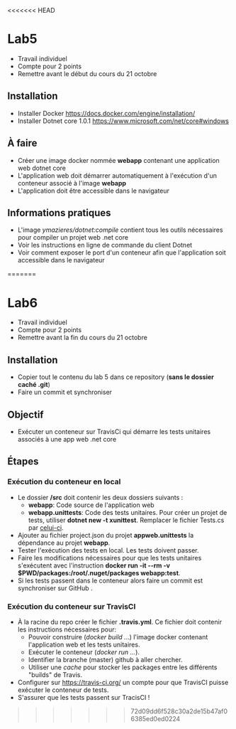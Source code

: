 <<<<<<< HEAD
# Lab5
- Travail individuel
- Compte pour 2 points
- Remettre avant le début du cours du 21 octobre

## Installation
- Installer Docker https://docs.docker.com/engine/installation/
- Installer Dotnet core 1.0.1 https://www.microsoft.com/net/core#windows

## À faire 
- Créer une image docker nommée **webapp** contenant une application web dotnet core
- L'application web doit démarrer automatiquement à l'exécution d'un conteneur associé à l'image **webapp**
- L'application doit être accessible dans le navigateur

## Informations pratiques
- L'image *ymazieres/dotnet:compile* contient tous les outils nécessaires pour compiler un projet web .net core
- Voir les instructions en ligne de commande du client Dotnet
- Voir comment exposer le port d'un conteneur afin que l'application soit accessible dans le navigateur


=======
# Lab6
- Travail individuel
- Compte pour 2 points
- Remettre avant la fin du cours du 21 octobre

## Installation
- Copier tout le contenu du lab 5 dans ce repository (**sans le dossier caché .git**)
- Faire un commit et synchroniser

## Objectif
- Exécuter un conteneur sur TravisCi qui démarre les tests unitaires associés à une app web .net core

## Étapes
### Exécution du conteneur en local
- Le dossier **/src** doit contenir les deux dossiers suivants : 
  - **webapp**: Code source de l'application web
  - **webapp.unittests**: Code des tests unitaires. Pour créer un projet de tests, utiliser **dotnet new -t xunittest**. Remplacer le fichier Tests.cs par [celui-ci](https://gist.github.com/ymazieres/37b7dced66808492d4c2b2cb9ab222cd). 
- Ajouter au fichier project.json du projet **appweb.unittests** la dépendance au projet **webapp**. 
- Tester l'exécution des tests en local. Les tests doivent passer.
- Faire les modifications nécessaires pour que les tests unitaires s'exécutent avec l'instruction **docker run -it --rm -v $PWD/packages:/root/.nuget/packages webapp:test**.
- Si les tests passent dans le conteneur alors faire un commit est synchroniser sur GitHub .

### Exécution du conteneur sur TravisCI
- À la racine du repo créer le fichier **.travis.yml**. Ce fichier doit contenir les instructions nécessaires pour: 
  - Pouvoir construire (*docker build ...*) l'image docker contenant l'application web et les tests unitaires. 
  - Exécuter le conteneur (*docker run ...*).
  - Identifier la branche (master) github à aller chercher.
  - Utiliser une *cache* pour stocker les packages entre les différents "builds" de Travis.
- Configurer sur https://travis-ci.org/ un compte pour que TravisCI puisse exécuter le conteneur de tests.  
- S'assurer que les tests passent sur TracisCI !
>>>>>>> 72d09dd6f528c30a2de15b47af06385ed0ed0224

